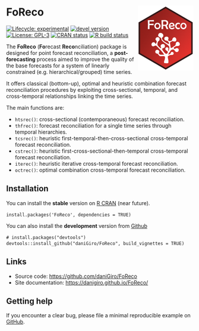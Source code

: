 
<!-- README.md is generated from README.Rmd. Please edit that file -->

FoReco <img src="man/figures/logo.svg" align="right" alt="logo" width="150" style = "border: none; float: right;">
==================================================================================================================

<!-- badges: start -->

[![Lifecycle:
experimental](https://img.shields.io/badge/lifecycle-experimental-orange.svg)](https://www.tidyverse.org/lifecycle/#experimental)
[![devel
version](https://img.shields.io/badge/devel%20version-0.1.0-blue.svg)](https://github.com/daniGiro/FoReco)
[![License:
GPL-3](https://img.shields.io/badge/license-GPL--3-forestgreen.svg)](https://cran.r-project.org/web/licenses/GPL-3)
[![CRAN
status](https://www.r-pkg.org/badges/version/FoReco)](https://CRAN.R-project.org/package=FoReco)
[![R build
status](https://github.com/daniGiro/FoReco/workflows/R-CMD-check/badge.svg)](https://github.com/daniGiro/FoReco/actions)
<!-- badges: end -->

The **FoReco** (**Fo**recast **Reco**nciliation) package is designed for
point forecast reconciliation, a **post-forecasting** process aimed to
improve the quality of the base forecasts for a system of linearly
constrained (e.g. hierarchical/grouped) time series.

It offers classical (bottom-up), optimal and heuristic combination
forecast reconciliation procedures by exploiting cross-sectional,
temporal, and cross-temporal relationships linking the time series.

The main functions are:

-   `htsrec()`: cross-sectional (contemporaneous) forecast
    reconciliation.
-   `thfrec()`: forecast reconciliation for a single time series through
    temporal hierarchies.
-   `tcsrec()`: heuristic first-temporal-then-cross-sectional
    cross-temporal forecast reconciliation.
-   `cstrec()`: heuristic first-cross-sectional-then-temporal
    cross-temporal forecast reconciliation.
-   `iterec()`: heuristic iterative cross-temporal forecast
    reconciliation.
-   `octrec()`: optimal combination cross-temporal forecast
    reconciliation.

Installation
------------

You can install the **stable** version on [R
CRAN](https://cran.r-project.org/) (near future).

    install.packages('FoReco', dependencies = TRUE)

You can also install the **development** version from
[Github](https://github.com/daniGiro/FoReco)

    # install.packages("devtools")
    devtools::install_github("daniGiro/FoReco", build_vignettes = TRUE)

Links
-----

-   Source code:
    <a href="https://github.com/daniGiro/FoReco" class="uri">https://github.com/daniGiro/FoReco</a>
-   Site documentation:
    <a href="https://danigiro.github.io/FoReco/" class="uri">https://danigiro.github.io/FoReco/</a>

Getting help
------------

If you encounter a clear bug, please file a minimal reproducible example
on [GitHub](https://github.com/daniGiro/FoReco/issues).
